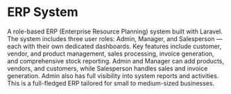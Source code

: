 # ERP System

A role-based ERP (Enterprise Resource Planning) system built with Laravel. The system includes three user roles: Admin, Manager, and Salesperson — each with their own dedicated dashboards. Key features include customer, vendor, and product management, sales processing, invoice generation, and comprehensive stock reporting. Admin and Manager can add products, vendors, and customers, while Salesperson handles sales and invoice generation. Admin also has full visibility into system reports and activities. This is a full-fledged ERP tailored for small to medium-sized businesses.
